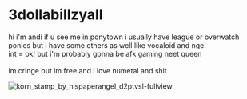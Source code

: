 # 3dollabillzyall

hi i'm andi if u see me in ponytown i usually have league or overwatch ponies but i have some others as well like vocaloid and nge. 
<br>int = ok! but i'm probably gonna be afk gaming neet queen</br>
<br>im cringe but im free and i love numetal and shit</br>

![korn_stamp_by_hispaperangel_d2ptvsl-fullview](https://github.com/nuvampy/3dollabillzyall/assets/157865253/248d2526-5b28-4232-88be-1308e377aa2d)
